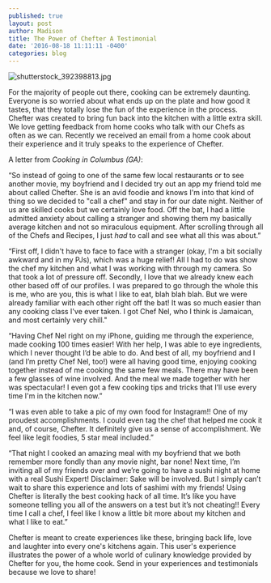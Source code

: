 ```yaml
---
published: true
layout: post
author: Madison
title: The Power of Chefter A Testimonial
date: '2016-08-18 11:11:11 -0400'
categories: blog
---
```

![shutterstock_392398813.jpg]({{site.baseurl}}/img/shutterstock_392398813.jpg)

For the majority of people out there, cooking can be extremely daunting. Everyone is so worried about what ends up on the plate and how good it tastes, that they totally lose the fun of the experience in the process. Chefter was created to bring fun back into the kitchen with a little extra skill. We love getting feedback from home cooks who talk with our Chefs as often as we can. Recently we received an email from a home cook about their experience and it truly speaks to the experience of Chefter. 

A letter from _Cooking in Columbus (GA)_: 

“So instead of going to one of the same few local restaurants or to see another movie, my boyfriend and I decided try out an app my friend told me about called Chefter. She is an avid foodie and knows I'm into that kind of thing so we decided to "call a chef" and stay in for our date night. Neither of us are skilled cooks but we certainly love food. Off the bat, I had a little admitted anxiety about calling a stranger and showing them my basically average kitchen and not so miraculous equipment. After scrolling through all of the Chefs and Recipes, I just _had_ to call and see what all this was about.” 

“First off, I didn't have to face to face with a stranger (okay, I'm a bit socially awkward and in my PJs), which was a huge relief! All I had to do was show the chef my kitchen and what I was working with through my camera. So that took a lot of pressure off. Secondly, I love that we already knew each other based off of our profiles. I was prepared to go through the whole this is me, who are you, this is what I like to eat, blah blah blah. But we were already familiar with each other right off the bat! It was so much easier than any cooking class I've ever taken. I got Chef Nel, who I think is Jamaican, and most certainly very chill."

“Having Chef Nel right on my iPhone, guiding me through the experience, made cooking 100 times easier! With her help, I was able to eye ingredients, which I never thought I’d be able to do. And best of all, my boyfriend and I (and I’m pretty Chef Nel, too!) were all having good time, enjoying cooking together instead of me cooking the same few meals. There may have been a few glasses of wine involved. And the meal we made together with her was spectacular! I even got a few cooking tips and tricks that I’ll use every time I'm in the kitchen now.” 

“I was even able to take a pic of my own food for Instagram!! One of my proudest accomplishments. I could even tag the chef that helped me cook it and, of course, Chefter. It definitely give us a sense of accomplishment. We feel like legit foodies, 5 star meal included.”

“That night I cooked an amazing meal with my boyfriend that we both remember more fondly than any movie night, bar none! Next time, I’m inviting all of my friends over and we’re going to have a sushi night at home with a real Sushi Expert! Disclaimer: Sake will be involved. But I simply can’t wait to share this experience and lots of sashimi with my friends! Using Chefter is literally the best cooking hack of all time. It’s like you have someone telling you all of the answers on a test but it’s not cheating!! Every time I call a chef, I feel like I know a little bit more about my kitchen and what I like to eat.”

Chefter is meant to create experiences like these, bringing back life, love and laughter into every one's kitchens again. This user's experience illustrates the power of a whole world of culinary knowledge provided by Chefter for you, the home cook. Send in your experiences and testimonials because we love to share! 


